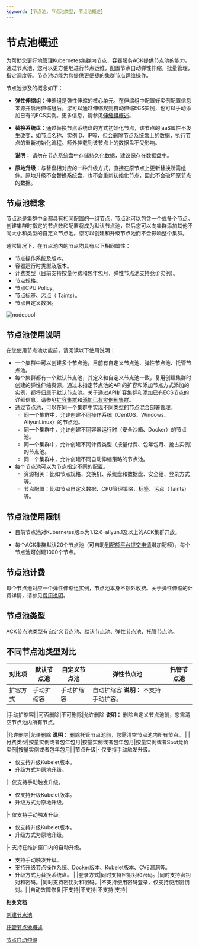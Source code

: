 ```yaml
---
keyword: [节点池, 节点池类型, 节点池概述]
---
```


# 节点池概述

为帮助您更好地管理Kubernetes集群内节点，容器服务ACK提供节点池的能力。通过节点池，您可以更方便地进行节点运维，配置节点自动弹性伸缩，批量管理，指定调度等。节点池功能为您提供更便捷的集群节点运维操作。

节点池涉及的概念如下：

-   **弹性伸缩组**：伸缩组是弹性伸缩的核心单元。在伸缩组中配置好实例配置信息来源并启用伸缩组后，您可以通过伸缩规则自动伸缩ECS实例，也可以手动添加已有的ECS实例。更多信息，请参见[伸缩组概述](/intl.zh-CN/伸缩组/伸缩组/伸缩组概述.md)。
-   **替换系统盘**：通过替换节点系统盘的方式初始化节点，该节点的IaaS属性不发生改变，如节点名称、实例ID、IP等，但会删除节点系统盘上的数据，执行节点的重新初始化流程。额外挂载到该节点上的数据盘不受影响。

    **说明：** 请勿在节点系统盘中存储持久化数据，建议保存在数据盘中。

-   **原地升级**：与替盘相对应的一种升级方式，直接在原节点上更新替换所需组件。原地升级不会替换系统盘，也不会重新初始化节点，因此不会破坏原节点的数据。

## 节点池概念

节点池是集群中全都具有相同配置的一组节点，节点池可以包含一个或多个节点。创建集群时指定的节点数和配置将成为默认节点池，然后您可以向集群添加其他不同大小和类型的自定义节点池。您可以创建和升级节点池而不会影响整个集群。

通常情况下，在节点池内的节点均具有以下相同属性：

-   节点操作系统及版本。
-   容器运行时类型及版本。
-   计费类型（目前支持按量付费和包年包月，弹性节点池支持竞价实例）。
-   节点规格。
-   节点CPU Policy。
-   节点标签、污点（ Taints）。
-   节点自定义数据。

![nodepool](https://static-aliyun-doc.oss-accelerate.aliyuncs.com/assets/img/zh-CN/8239188061/p203661.png)

## 节点池使用说明

在您使用节点池功能前，请阅读以下使用说明：

-   一个集群中可以创建多个节点池，目前有自定义节点池、弹性节点池、托管节点池。
-   每个集群都有一个默认节点池，其定义和自定义节点池一致，复用创建集群时创建的弹性伸缩资源。通过未指定节点池的API的扩容和添加节点方式添加的实例，都将归属于默认节点池。关于通过API扩容集群和添加已有ECS节点的详细信息，请参见[扩容集群](/intl.zh-CN/API参考/集群/扩容集群/扩容集群.md)和[添加已有实例到集群](/intl.zh-CN/API参考/节点/添加已有实例到集群.md)。
-   通过节点池，可以在同一个集群中实现不同类型的节点混合部署管理。
    -   同一个集群中，允许创建不同操作系统（CentOS、Windows、AliyunLinux）的节点池。
    -   同一个集群中，允许创建不同容器运行时（安全沙箱、Docker）的节点池。
    -   同一个集群中，允许创建不同计费类型（按量付费、包年包月、抢占实例）的节点池。
    -   同一个集群中，允许创建不同自动伸缩策略的节点池。
-   每个节点池可以为节点指定不同的配置。
    -   资源相关：比如节点规格、交换机、系统盘和数据盘、安全组、登录方式等。
    -   节点配置：比如节点自定义数据、CPU管理策略、标签、污点（Taints）等。

## 节点池使用限制

-   目前节点池对Kubernetes版本为1.12.6-aliyun.1及以上的ACK集群开放。

-   每个ACK集群默认20个节点池（可自助[到配额平台提交申请](https://quotas.console.aliyun.com/products/csk/quotas)增加配额），每个节点池可创建1000个节点。


## 节点池计费

每个节点池对应一个弹性伸缩组实例，节点池本身不额外收费。关于弹性伸缩的计费详情，请参见[费用说明](/intl.zh-CN/产品定价/费用说明.md)。

## 节点池类型

ACK节点池类型有自定义节点池、默认节点池、弹性节点池、托管节点池。



## 不同节点池类型对比

|对比项|默认节点池|自定义节点池|弹性节点池|托管节点池|
|---|-----|------|-----|-----|
|扩容方式|手动扩缩容|手动扩缩容|自动扩缩容 **说明：** 不支持手动扩容。

|手动扩缩容|
|可否删除|不可删除|允许删除 **说明：** 删除自定义节点池前，您需清空节点池内所有节点。

|允许删除|允许删除 **说明：** 删除托管节点池前，您需清空节点池内所有节点。 |
|付费类型|按量实例或者包年包月|按量实例或者包年包月|按量实例或者Spot竞价实例|按量实例或者包年包月|
|节点升级|-   仅支持手动触发升级。
-   仅支持升级Kubelet版本。
-   升级方式为原地升级。

|-   仅支持手动触发升级。
-   仅支持升级Kubelet版本。
-   升级方式为原地升级。

|-   仅支持手动触发升级。
-   仅支持升级Kubelet版本。
-   升级方式为原地升级。

|-   支持在维护窗口内的自动升级。
-   支持手动触发升级。
-   支持升级节点操作系统、Docker版本、Kubelet版本、CVE漏洞等。
-   升级方式为替换系统盘。 |
|登录方式|同时支持密钥对和密码。|同时支持密钥对和密码。|同时支持密钥对和密码。|不支持使用密码登录，仅支持使用密钥对。|
|自动故障修复|不支持|不支持|不支持|支持|

**相关文档**  


[创建节点池](/intl.zh-CN/Kubernetes集群用户指南/节点管理/节点池管理/创建节点池.md)

[托管节点池概述]()

[节点自动伸缩](/intl.zh-CN/Kubernetes集群用户指南/弹性伸缩/节点自动伸缩.md)

